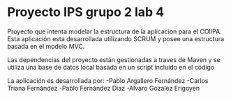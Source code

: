 
# Proyecto IPS grupo 2 lab 4

Proyecto que intenta modelar la estructura de la aplicacion para el COIIPA. Esta aplicación esta 
desarrollada utilizando SCRUM y posee una estructura basada en el modelo MVC.

Las dependencias del proyecto están gestionadas a traves de Maven y se utiliza una base de datos
local basada en un script incluido en el código

La aplicación es desarrollada por:
	-Pablo Argallero Fernández
	-Carlos Triana Fernández
	-Pablo Fernández Diaz
	-Alvaro Gozalez Erigoyen


